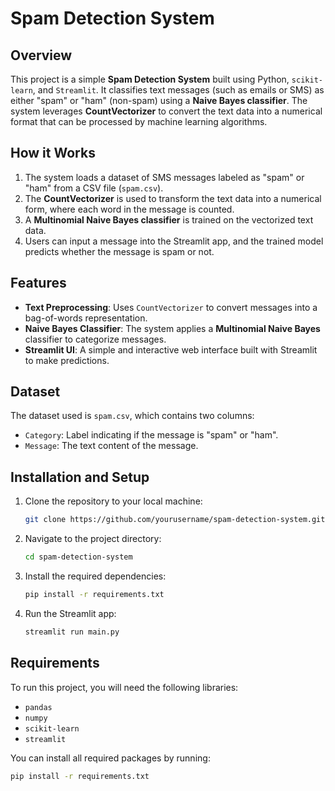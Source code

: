 # Spam Detection System

## Overview
This project is a simple **Spam Detection System** built using Python, `scikit-learn`, and `Streamlit`. It classifies text messages (such as emails or SMS) as either "spam" or "ham" (non-spam) using a **Naive Bayes classifier**. The system leverages **CountVectorizer** to convert the text data into a numerical format that can be processed by machine learning algorithms.

## How it Works
1. The system loads a dataset of SMS messages labeled as "spam" or "ham" from a CSV file (`spam.csv`).
2. The **CountVectorizer** is used to transform the text data into a numerical form, where each word in the message is counted.
3. A **Multinomial Naive Bayes classifier** is trained on the vectorized text data.
4. Users can input a message into the Streamlit app, and the trained model predicts whether the message is spam or not.

## Features
- **Text Preprocessing**: Uses `CountVectorizer` to convert messages into a bag-of-words representation.
- **Naive Bayes Classifier**: The system applies a **Multinomial Naive Bayes** classifier to categorize messages.
- **Streamlit UI**: A simple and interactive web interface built with Streamlit to make predictions.

## Dataset
The dataset used is `spam.csv`, which contains two columns:
- `Category`: Label indicating if the message is "spam" or "ham".
- `Message`: The text content of the message.

## Installation and Setup

1. Clone the repository to your local machine:
    ```bash
    git clone https://github.com/yourusername/spam-detection-system.git
    ```

2. Navigate to the project directory:
    ```bash
    cd spam-detection-system
    ```

3. Install the required dependencies:
    ```bash
    pip install -r requirements.txt
    ```

4. Run the Streamlit app:
    ```bash
    streamlit run main.py
    ```

## Requirements

To run this project, you will need the following libraries:
- `pandas`
- `numpy`
- `scikit-learn`
- `streamlit`

You can install all required packages by running:
```bash
pip install -r requirements.txt
